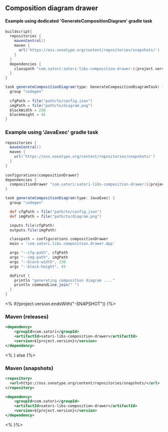 ## Composition diagram drawer


#### Example using dedicated 'GenerateCompositionDiagram' gradle task
```gradle
buildscript{
  repositories {
    mavenCentral()
    maven {
      url('https://oss.sonatype.org/content/repositories/snapshots/')
    }
  }
  dependencies {
    classpath "com.satori:satori-libs-composition-drawer:${project.version}"
  }
}

task generateCompositionDiagram(type: GenerateCompositionDiagramTask) {
  group "codegen"
  
  cfgPath = file("path/to/config.json")
  imgPath = file("path/to/diagram.png")
  blockWidth = 230
  blockHeight = 45
}
```

### Example using 'JavaExec' gradle task
```gradle
repositories {
  mavenCentral()
  maven {
    url('https://oss.sonatype.org/content/repositories/snapshots/')
  }
}
  
configurations{compositionDrawer}
dependencies {
  compositionDrawer "com.satori:satori-libs-composition-drawer:${project.version}"
}

task generateCompositionDiagram(type: JavaExec) {
  group "codegen"

  def cfgPath = file("path/to/config.json")
  def imgPath = file("path/to/diagram.png")

  inputs.file(cfgPath)
  outputs.file(imgPath)

  classpath = configurations.compositionDrawer
  main = 'com.satori.libs.composition.drawer.App'

  args "--cfg-path", cfgPath
  args "--img-path", imgPath
  args "--block-width", 230
  args "--block-height", 45

  doFirst {
    println "generating composition diagram ...."
    println commandLine.join(" ")
  }
}
```

<% if(!project.version.endsWith("-SNAPSHOT")) {%>
### Maven (releases)
```xml
<dependency>
    <groupId>com.satori</groupId>
    <artifactId>satori-libs-composition-drawer</artifactId>
    <version>${project.version}</version>
</dependency>
```
<% } else {%>
### Maven (snapshots)
```xml
<repository>
  <url>https://oss.sonatype.org/content/repositories/snapshots/</url>
</repository>
```
```xml
<dependency>
    <groupId>com.satori</groupId>
    <artifactId>satori-libs-composition-drawer</artifactId>
    <version>${project.version}</version>
</dependency>
```
<% }%>
